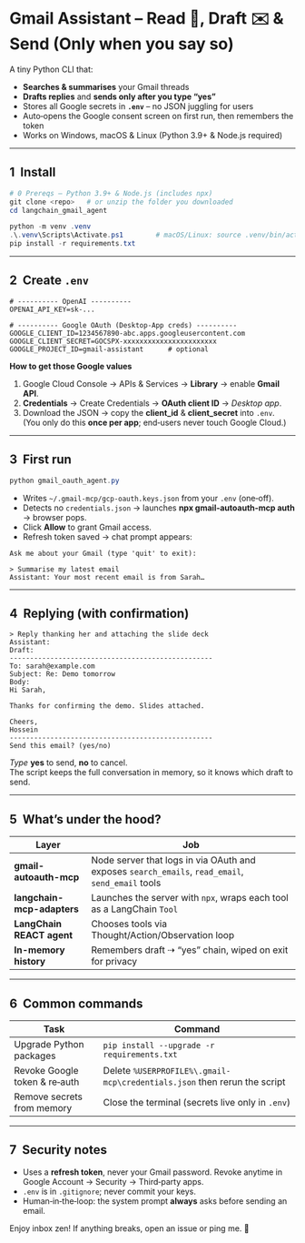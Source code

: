 # Gmail Assistant – Read 📖, Draft ✉️ & Send (Only when you say so)

A tiny Python CLI that:

* **Searches & summarises** your Gmail threads  
* **Drafts replies** and **sends only after you type “yes”**  
* Stores all Google secrets in **`.env`** – no JSON juggling for users  
* Auto‑opens the Google consent screen on first run, then remembers the token  
* Works on Windows, macOS & Linux (Python 3.9+ & Node.js required)

---

## 1  Install

```powershell
# 0 Prereqs – Python 3.9+ & Node.js (includes npx)
git clone <repo>   # or unzip the folder you downloaded
cd langchain_gmail_agent

python -m venv .venv
.\.venv\Scripts\Activate.ps1        # macOS/Linux: source .venv/bin/activate
pip install -r requirements.txt
```

---

## 2  Create `.env`

```env
# ---------- OpenAI ----------
OPENAI_API_KEY=sk-...

# ---------- Google OAuth (Desktop‑App creds) ----------
GOOGLE_CLIENT_ID=1234567890-abc.apps.googleusercontent.com
GOOGLE_CLIENT_SECRET=GOCSPX-xxxxxxxxxxxxxxxxxxxxxxx
GOOGLE_PROJECT_ID=gmail-assistant      # optional
```

**How to get those Google values**

1. Google Cloud Console → APIs & Services → **Library** → enable **Gmail API**.  
2. **Credentials** → Create Credentials → **OAuth client ID** → *Desktop app*.  
3. Download the JSON → copy the **client_id** & **client_secret** into `.env`.  
   (You only do this **once per app**; end‑users never touch Google Cloud.)

---

## 3  First run

```powershell
python gmail_oauth_agent.py
```

* Writes `~/.gmail-mcp/gcp-oauth.keys.json` from your `.env` (one‑off).  
* Detects no `credentials.json` → launches **npx gmail-autoauth-mcp auth** → browser pops.  
* Click **Allow** to grant Gmail access.  
* Refresh token saved → chat prompt appears:

```
Ask me about your Gmail (type 'quit' to exit):

> Summarise my latest email
Assistant: Your most recent email is from Sarah…
```

---

## 4  Replying (with confirmation)

```
> Reply thanking her and attaching the slide deck
Assistant: 
Draft:
--------------------------------------------------
To: sarah@example.com
Subject: Re: Demo tomorrow
Body:
Hi Sarah,

Thanks for confirming the demo. Slides attached.

Cheers,
Hossein
--------------------------------------------------
Send this email? (yes/no)
```

*Type* **yes** to send, **no** to cancel.  
The script keeps the full conversation in memory, so it knows which draft to send.

---

## 5  What’s under the hood?

| Layer | Job |
|-------|-----|
| **gmail-autoauth-mcp** | Node server that logs in via OAuth and exposes `search_emails`, `read_email`, `send_email` tools |
| **langchain-mcp-adapters** | Launches the server with `npx`, wraps each tool as a LangChain `Tool` |
| **LangChain REACT agent** | Chooses tools via Thought/Action/Observation loop |
| **In-memory history** | Remembers draft ⇢ “yes” chain, wiped on exit for privacy |

---

## 6  Common commands

| Task | Command |
|------|---------|
| Upgrade Python packages | `pip install --upgrade -r requirements.txt` |
| Revoke Google token & re‑auth | Delete `%USERPROFILE%\.gmail-mcp\credentials.json` then rerun the script |
| Remove secrets from memory | Close the terminal (secrets live only in `.env`) |

---

## 7  Security notes

* Uses a **refresh token**, never your Gmail password. Revoke anytime in Google Account → Security → Third‑party apps.  
* `.env` is in `.gitignore`; never commit your keys.  
* Human‑in‑the‑loop: the system prompt **always** asks before sending an email.

Enjoy inbox zen! If anything breaks, open an issue or ping me. 💌